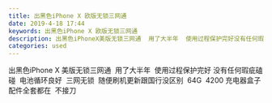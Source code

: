 ```yaml
---
title: 出黑色iPhone X 欧版无锁三网通
date: 2019-4-18 17:44
keywords: 出黑色iPhone X 欧版无锁三网通
description: 出黑色iPhoneX美版无锁三网通  用了大半年  使用过程保护完好没有任何瑕疵磕碰  电池循环良好  三网无锁  随便刷机更新跟国行没区别  64G  4200充电器盒子配件全套都在  不接刀
categories: used
---
```

<td class="t_f" id="postmessage_3541892">

出黑色iPhone X 美版无锁三网通  用了大半年  使用过程保护完好 没有任何瑕疵磕碰  电池循环良好  三网无锁  随便刷机更新跟国行没区别  64G  4200 充电器盒子配件全套都在  不接刀 </td>
